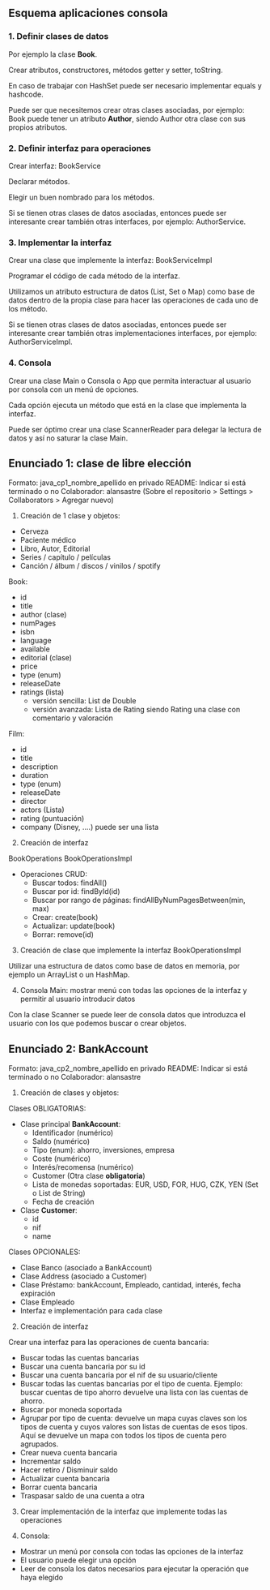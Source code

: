 

## Esquema aplicaciones consola

### 1. Definir clases de datos

Por ejemplo la clase **Book**.

Crear atributos, constructores, métodos getter y setter, toString.

En caso de trabajar con HashSet puede ser necesario implementar equals y hashcode.

Puede ser que necesitemos crear otras clases asociadas, por ejemplo: Book puede tener un atributo **Author**, siendo Author otra clase con sus propios atributos.

### 2. Definir interfaz para operaciones

Crear interfaz: BookService

Declarar métodos.

Elegir un buen nombrado para los métodos.

Si se tienen otras clases de datos asociadas, entonces puede ser interesante crear también otras interfaces, por ejemplo: AuthorService.



### 3. Implementar la interfaz

Crear una clase que implemente la interfaz: BookServiceImpl

Programar el código de cada método de la interfaz.

Utilizamos un atributo estructura de datos (List, Set o Map) como base de datos dentro de la propia clase para hacer las operaciones de cada uno de los método.

Si se tienen otras clases de datos asociadas, entonces puede ser interesante crear también otras implementaciones interfaces, por ejemplo: AuthorServiceImpl.



### 4. Consola

Crear una clase Main o Consola o App que permita interactuar al usuario por consola con un menú de opciones.

Cada opción ejecuta un método que está en la clase que implementa la interfaz.

Puede ser óptimo crear una clase ScannerReader para delegar la lectura de datos y así no saturar la clase Main.


## Enunciado 1: clase de libre elección

Formato: java_cp1_nombre_apellido en privado
README: Indicar si está terminado o no
Colaborador: alansastre (Sobre el repositorio > Settings > Collaborators > Agregar nuevo)

1. Creación de 1 clase y objetos:
* Cerveza
* Paciente médico
* Libro, Autor, Editorial
* Series / capítulo / películas
* Canción / álbum / discos / vinilos / spotify

Book:
* id
* title
* author (clase)
* numPages
* isbn
* language
* available
* editorial (clase)
* price
* type (enum)
* releaseDate
* ratings (lista)
	* versión sencilla: List de Double
	* versión avanzada: Lista de Rating siendo Rating una clase con comentario y valoración

Film:
* id
* title
* description
* duration
* type (enum)
* releaseDate
* director
* actors (Lista)
* rating (puntuación)
* company (Disney, ....) puede ser una lista

2. Creación de interfaz

BookOperations
BookOperationsImpl

* Operaciones CRUD:
	* Buscar todos: findAll()
	* Buscar por id: findById(id)
	* Buscar por rango de páginas: findAllByNumPagesBetween(min, max)
	* Crear: create(book)
	* Actualizar: update(book)
	* Borrar: remove(id)


3. Creación de clase que implemente la interfaz
BookOperationsImpl

Utilizar una estructura de datos como base de datos en memoria, por ejemplo un ArrayList o un HashMap.

4. Consola
Main: mostrar menú con todas las opciones de la interfaz y permitir al usuario introducir datos

Con la clase Scanner se puede leer de consola datos que introduzca el usuario con los que podemos buscar o crear objetos.

## Enunciado 2: BankAccount

Formato: java_cp2_nombre_apellido en privado
README: Indicar si está terminado o no
Colaborador: alansastre

1. Creación de clases y objetos:

Clases OBLIGATORIAS:
* Clase principal **BankAccount**:
	* Identificador (numérico)
	* Saldo (numérico)
	* Tipo (enum): ahorro, inversiones, empresa
	* Coste (numérico)
	* Interés/recomensa (numérico)
	* Customer (Otra clase **obligatoria**)
	* Lista de monedas soportadas: EUR, USD, FOR, HUG, CZK, YEN (Set o List de String)
	* Fecha de creación
* Clase **Customer**: 
	* id
	* nif
	* name

Clases OPCIONALES:
* Clase Banco (asociado a BankAccount)
* Clase Address (asociado a Customer)
* Clase Préstamo: bankAccount, Empleado, cantidad, interés, fecha expiración
* Clase Empleado
* Interfaz e implementación para cada clase






2. Creación de interfaz

Crear una interfaz para las operaciones de cuenta bancaria:
* Buscar todas las cuentas bancarias
* Buscar una cuenta bancaria por su id
* Buscar una cuenta bancaria por el nif de su usuario/cliente
* Buscar todas las cuentas bancarias por el tipo de cuenta. Ejemplo: buscar cuentas de tipo ahorro devuelve una lista con las cuentas de ahorro.
* Buscar por moneda soportada
* Agrupar por tipo de cuenta: devuelve un mapa cuyas claves son los tipos de cuenta y cuyos valores son listas de cuentas de esos tipos. Aquí se devuelve un mapa con todos los tipos de cuenta pero agrupados.
* Crear nueva cuenta bancaria
* Incrementar saldo
* Hacer retiro / Disminuir saldo
* Actualizar cuenta bancaria
* Borrar cuenta bancaria
* Traspasar saldo de una cuenta a otra

3. Crear implementación de la interfaz que implemente todas las operaciones

4. Consola:
* Mostrar un menú por consola con todas las opciones de la interfaz
* El usuario puede elegir una opción
* Leer de consola los datos necesarios para ejecutar la operación que haya elegido



